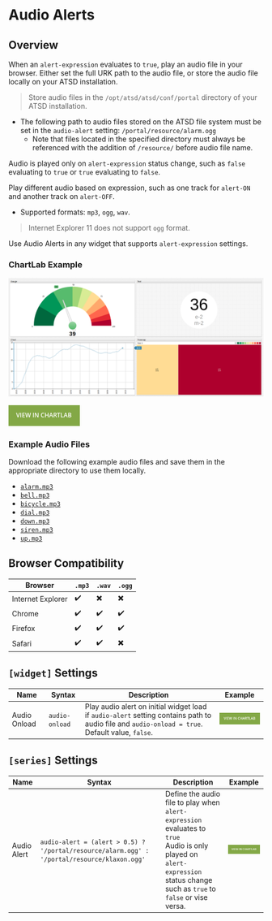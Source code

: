 # Audio Alerts

## Overview

When an `alert-expression` evaluates to `true`, play an audio file in your browser. Either set the full URK path to the audio file, or store the  audio file locally on your ATSD installation.

> Store audio files in the `/opt/atsd/atsd/conf/portal` directory of your ATSD installation.

* The following path to audio files stored on the ATSD file system must be set in the `audio-alert` setting: `/portal/resource/alarm.ogg`
  * Note that files located in the specified directory must always be referenced with the addition of `/resource/` before audio file name.

Audio is played only on `alert-expression` status change, such as `false` evaluating to `true` or `true` evaluating to `false`.

Play different audio based on expression, such as one track for `alert-ON` and another track on `alert-OFF`.

* Supported formats: `mp3`, `ogg`, `wav`.

> Internet Explorer 11 does not support `ogg` format.

Use Audio Alerts in any widget that supports `alert-expression` settings.

### **ChartLab** Example

![](./images/audio-alert-example.png)

[![](./images/button.png)](https://apps.axibase.com/chartlab/10662e8d#fullscreen)

### Example Audio Files

Download the following example audio files and save them in the appropriate directory to use them locally.

* [`alarm.mp3`](https://apps.axibase.com/chartlab/portal/alarm.mp3)
* [`bell.mp3`](https://apps.axibase.com/chartlab/portal/bell.mp3)
* [`bicycle.mp3`](https://apps.axibase.com/chartlab/portal/bicycle.mp3)
* [`dial.mp3`](https://apps.axibase.com/chartlab/portal/dial.mp3)
* [`down.mp3`](https://apps.axibase.com/chartlab/portal/down.mp3)
* [`siren.mp3`](https://apps.axibase.com/chartlab/portal/siren.mp3)
* [`up.mp3`](https://apps.axibase.com/chartlab/portal/up.mp3)

## Browser Compatibility

Browser | `.mp3` | `.wav` | `.ogg`
--|--|--|--
Internet Explorer | :heavy_check_mark: | :heavy_multiplication_x: | :heavy_multiplication_x:
Chrome | :heavy_check_mark: | :heavy_check_mark: | :heavy_check_mark:
Firefox | :heavy_check_mark: | :heavy_check_mark: | :heavy_check_mark:
Safari | :heavy_check_mark: | :heavy_check_mark: | :heavy_multiplication_x:

## `[widget]` Settings

Name | Syntax | Description | Example
--|--|--|--
Audio Onload | `audio-onload` | Play audio alert on initial widget load if `audio-alert` setting contains path to audio file and `audio-onload = true`.<br>Default value, `false`.| [![](./images/button.png)](https://apps.axibase.com/chartlab/59a834f3/5/)

## `[series]` Settings

Name | Syntax | Description | Example |
--|--|--|--
Audio Alert | `audio-alert = (alert > 0.5) ? '/portal/resource/alarm.ogg' : '/portal/resource/klaxon.ogg'` | Define the audio file to play when `alert-expression` evaluates to `true`<br>Audio is only played on `alert-expression` status change such as `true` to `false` or vise versa. | [![](./images/button.png)](https://apps.axibase.com/chartlab/59a834f3/2/)